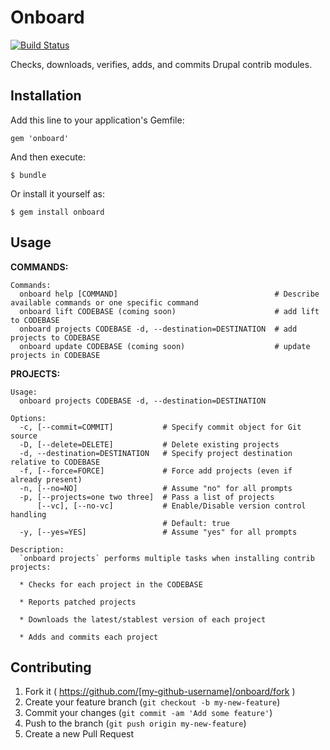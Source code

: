 # Onboard

[![Build Status](https://travis-ci.org/nhoag/onboard.svg?branch=master)](https://travis-ci.org/nhoag/onboard)

Checks, downloads, verifies, adds, and commits Drupal contrib modules.

## Installation

Add this line to your application's Gemfile:

    gem 'onboard'

And then execute:

    $ bundle

Or install it yourself as:

    $ gem install onboard

## Usage

__COMMANDS:__
```
Commands:
  onboard help [COMMAND]                                   # Describe available commands or one specific command
  onboard lift CODEBASE (coming soon)                      # add lift to CODEBASE
  onboard projects CODEBASE -d, --destination=DESTINATION  # add projects to CODEBASE
  onboard update CODEBASE (coming soon)                    # update projects in CODEBASE
```

__PROJECTS:__
```
Usage:
  onboard projects CODEBASE -d, --destination=DESTINATION

Options:
  -c, [--commit=COMMIT]           # Specify commit object for Git source
  -D, [--delete=DELETE]           # Delete existing projects
  -d, --destination=DESTINATION   # Specify project destination relative to CODEBASE
  -f, [--force=FORCE]             # Force add projects (even if already present)
  -n, [--no=NO]                   # Assume "no" for all prompts
  -p, [--projects=one two three]  # Pass a list of projects
      [--vc], [--no-vc]           # Enable/Disable version control handling
                                  # Default: true
  -y, [--yes=YES]                 # Assume "yes" for all prompts

Description:
  `onboard projects` performs multiple tasks when installing contrib projects:

  * Checks for each project in the CODEBASE

  * Reports patched projects

  * Downloads the latest/stablest version of each project

  * Adds and commits each project
```

## Contributing

1. Fork it ( https://github.com/[my-github-username]/onboard/fork )
2. Create your feature branch (`git checkout -b my-new-feature`)
3. Commit your changes (`git commit -am 'Add some feature'`)
4. Push to the branch (`git push origin my-new-feature`)
5. Create a new Pull Request
